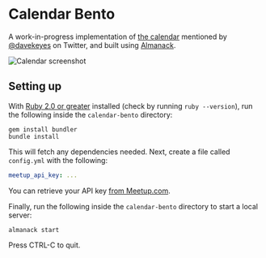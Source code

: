 # Calendar Bento

A work-in-progress implementation of [the calendar](http://66.228.50.131/calendar) mentioned by [@davekeyes](https://twitter.com/davekeyes/status/491815226119966720) on Twitter, and built using [Almanack](https://github.com/Aupajo/almanack).

![Calendar screenshot](http://i.imgur.com/OI7fbFI.png)

## Setting up

With [Ruby 2.0 or greater](https://www.ruby-lang.org/en/installation/) installed (check by running `ruby --version`), run the following inside the `calendar-bento` directory:

    gem install bundler
    bundle install

This will fetch any dependencies needed. Next, create a file called `config.yml` with the following:

```yaml
meetup_api_key: ...
```

You can retrieve your API key [from Meetup.com](https://secure.meetup.com/meetup_api/key).

Finally, run the following inside the `calendar-bento` directory to start a local server:

    almanack start

Press CTRL-C to quit.
